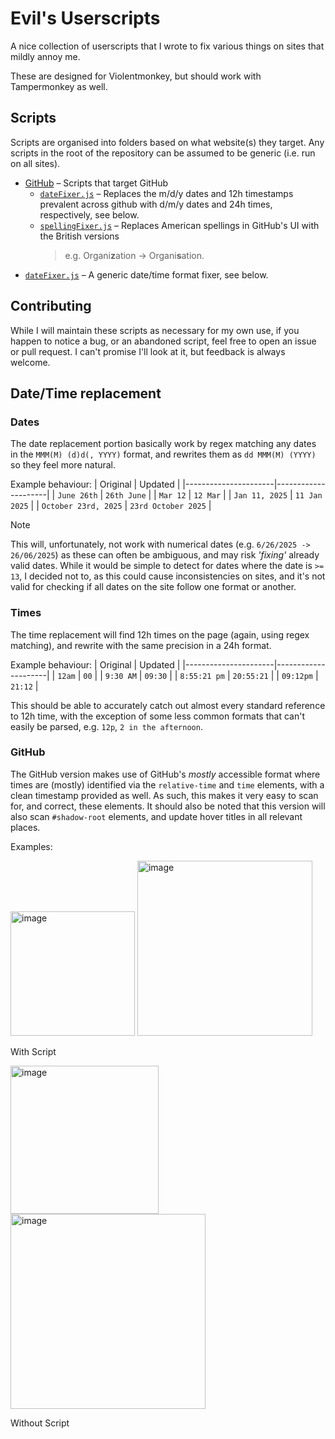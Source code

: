 # Evil's Userscripts

A nice collection of userscripts that I wrote to fix various things on sites that mildly annoy me.

These are designed for Violentmonkey, but should work with Tampermonkey as well.

## Scripts

Scripts are organised into folders based on what website(s) they target. Any scripts in the root of the repository can be assumed to be generic (i.e. run on all sites).

* [GitHub](github) – Scripts that target GitHub
  * [`dateFixer.js`](github/dateFixer.js) – Replaces the m/d/y dates and 12h timestamps prevalent across github with d/m/y dates and 24h times, respectively, see below.
  * [`spellingFixer.js`](github/spellingFixer.js) – Replaces American spellings in GitHub's UI with the British versions
    > e.g. Organi**z**ation -> Organi**s**ation.
* [`dateFixer.js`](dateFixer.js) – A generic date/time format fixer, see below.

## Contributing

While I will maintain these scripts as necessary for my own use, if you happen to notice a bug, or an abandoned script, feel free to open an issue or pull request. I can't
promise I'll look at it, but feedback is always welcome.


## Date/Time replacement

### Dates

The date replacement portion basically work by regex matching any dates in the `MMM(M) (d)d(, YYYY)` format, and rewrites them as `dd MMM(M) (YYYY)` so they feel more natural.

Example behaviour:
| Original             | Updated             |
|----------------------|---------------------|
| `June 26th`          | `26th June`         |
| `Mar 12`             | `12 Mar`            |
| `Jan 11, 2025`       | `11 Jan 2025`       |
| `October 23rd, 2025` | `23rd October 2025` |

> [!NOTE]
> This will, unfortunately, not work with numerical dates (e.g. `6/26/2025 -> 26/06/2025`) as these can often be ambiguous, and may risk *'fixing'* already valid dates. While it would
> be simple to detect for dates where the date is `>= 13`, I decided not to, as this could cause inconsistencies on sites, and it's not valid for checking if all dates on the site
> follow one format or another.

### Times

The time replacement will find 12h times on the page (again, using regex matching), and rewrite with the same precision in a 24h format.

Example behaviour:
| Original             | Updated             |
|----------------------|---------------------|
| `12am`               | `00`                |
| `9:30 AM`            | `09:30`             |
| `8:55:21 pm`         | `20:55:21`          |
| `09:12pm`            | `21:12`             |

This should be able to accurately catch out almost every standard reference to 12h time, with the exception of some less common formats that can't easily be parsed, e.g. `12p`, `2 in the afternoon`.

### GitHub

The GitHub version makes use of GitHub's *mostly* accessible format where times are (mostly) identified via the `relative-time` and `time` elements, with a clean timestamp provided as well. As such,
this makes it very easy to scan for, and correct, these elements. It should also be noted that this version will also scan `#shadow-root` elements, and update hover titles in all relevant places.

Examples:

<img width="199" alt="image" src="https://github.com/user-attachments/assets/325d29b0-4d82-409a-b189-15c1cf83fd17" />
<img width="280" alt="image" src="https://github.com/user-attachments/assets/37eb6093-c7c0-4432-a627-52de1e7d36b8" />


With Script


<img width="237" alt="image" src="https://github.com/user-attachments/assets/557acd48-da11-4983-8223-29aa18eb8073" />
<img width="312" alt="image" src="https://github.com/user-attachments/assets/b93ba869-60e8-4885-bdf7-f0114d613a30" />

Without Script




